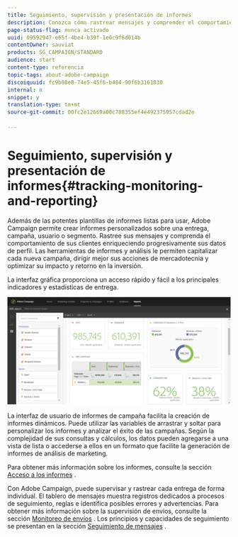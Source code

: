 ```yaml
---
title: Seguimiento, supervisión y presentación de informes
description: Conozca cómo rastrear mensajes y comprender el comportamiento de sus clientes enriqueciendo sus datos de perfil. Con Adobe Campaign, utilice las herramientas de informes y análisis para capitalizar cada nueva campaña.
page-status-flag: nunca activado
uuid: 09592947-e65f-4be4-b39f-1e0c9f6d014b
contentOwner: sauviat
products: SG_CAMPAIGN/STANDARD
audience: start
content-type: referencia
topic-tags: about-adobe-campaign
discoiquuid: fc9b08e8-74e5-45f6-b484-90f6b3161030
internal: n
snippet: y
translation-type: tm+mt
source-git-commit: 00fc2e12669a00c788355ef4e492375957cdad2e

---
```



# Seguimiento, supervisión y presentación de informes{#tracking-monitoring-and-reporting}

Además de las potentes plantillas de informes listas para usar, Adobe Campaign permite crear informes personalizados sobre una entrega, campaña, usuario o segmento. Rastree sus mensajes y comprenda el comportamiento de sus clientes enriqueciendo progresivamente sus datos de perfil. Las herramientas de informes y análisis le permiten capitalizar cada nueva campaña, dirigir mejor sus acciones de mercadotecnia y optimizar su impacto y retorno en la inversión.

La interfaz gráfica proporciona un acceso rápido y fácil a los principales indicadores y estadísticas de entrega.

![](assets/dynamic_report_intro.png)

La interfaz de usuario de informes de campaña facilita la creación de informes dinámicos. Puede utilizar las variables de arrastrar y soltar para personalizar los informes y analizar el éxito de las campañas. Según la complejidad de sus consultas y cálculos, los datos pueden agregarse a una vista de lista o accederse a ellos en un formato que facilite la generación de informes de análisis de marketing.

Para obtener más información sobre los informes, consulte la sección [Acceso a los informes](../../reporting/using/about-dynamic-reports.md) .

Con Adobe Campaign, puede supervisar y rastrear cada entrega de forma individual. El tablero de mensajes muestra registros dedicados a procesos de seguimiento, reglas e identifica posibles errores y advertencias. Para obtener más información sobre la supervisión de envíos, consulte la sección [Monitoreo de envíos](../../sending/using/monitoring-a-delivery.md) . Los principios y capacidades de seguimiento se presentan en la sección [Seguimiento de mensajes](../../sending/using/tracking-messages.md) .
